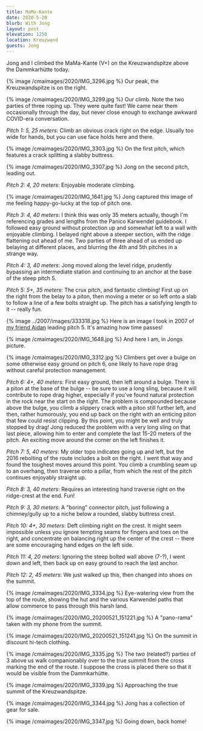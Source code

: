 ```yaml
---
title: MaMa-Kante
date: 2020-5-20
blurb: With Jong
layout: post
elevation: 1250
location: Kreuzwand
guests: Jong
---
```


Jong and I climbed the MaMa-Kante (V+) on the Kreuzwandspitze above
the Dammkarhütte today.

{% image /cmaimages/2020/IMG_3296.jpg %}
Our peak, the Kreuzwandspitze is on the right.

{% image /cmaimages/2020/IMG_3299.jpg %}
Our climb. Note the two parties of three roping up. They were quite
fast! We came near them occasionally through the day, but never close enough
to exchange awkward COVID-era conversation.

*Pitch 1: 5, 25 meters*: Climb an obvious crack right on the edge. Usually
too wide for hands, but you can use face holds here and there.

{% image /cmaimages/2020/IMG_3303.jpg %}
On the first pitch, which features a crack splitting a slabby buttress.

{% image /cmaimages/2020/IMG_3307.jpg %}
Jong on the second pitch, leading out.

*Pitch 2: 4, 20 meters*: Enjoyable moderate climbing.

{% image /cmaimages/2020/IMG_1641.jpg %}
Jong captured this image of me feeling happy-go-lucky at the top of
pitch one.

*Pitch 3: 4, 40 meters*: I think this was only 35 meters actually, though
I'm referencing grades and lengths from the Panico Karwendel guidebook.
I followed easy ground without protection up and somewhat left to a wall
with enjoyable climbing.
I belayed right above a steeper section, with the ridge flattening out
ahead of me. Two parties of three ahead of us ended up belaying at
different places, and blurring the 4th and 5th pitches in a strange way.

*Pitch 4: 3, 40 meters*: Jong moved along the level ridge, prudently bypassing
an intermediate station and continuing to an anchor at the base of the steep pitch 5.

*Pitch 5: 5+, 35 meters*: The crux pitch, and fantastic climbing! First up
on the right from the belay to a piton, then moving a meter or so left
onto a slab to follow a line of a few bolts straight up. The pitch has
a satisfying length to it -- really fun.

{% image ../2007/images/333318.jpg %}
Here is an image I took in 2007 of [my friend Aidan](/friends/aidan) leading
pitch 5.  It's amazing how time passes!

{% image /cmaimages/2020/IMG_1648.jpg %}
And here I am, in Jongs picture.

{% image /cmaimages/2020/IMG_3312.jpg %}
Climbers get over a bulge on some otherwise easy ground on pitch 6,
one likely to have rope drag without careful protection management.

*Pitch 6: 4+, 40 meters*: First easy ground, then left around a bulge.
There is a piton at the base of the bulge -- be sure to use a long sling,
because it will contribute to rope drag higher, especially if you've
found natural protection in the rock near the start on the right.
The problem is compounded because above the bulge, you climb a slippery
crack with a piton still further left, and then, rather humorously,
you end up back on the right with an enticing piton that few could
resist clipping. By this point, you might be well and truly stopped
by drag! Jong reduced the problem with a very long sling on that last
piece, allowing him to enter and complete the last 15-20 meters of the
pitch. An exciting move around the corner on the left finishes it.

*Pitch 7: 5, 40 meters*: My older topo indicates going up and left,
but the 2016 rebolting of the route includes a bolt on the right. I went
that way and found the toughest moves around this point. You climb
a crumbling seam up to an overhang, then traverse onto a pillar, from
which the rest of the pitch continues enjoyably straight up.

*Pitch 8: 3, 40 meters*: Requires an interesting hand traverse right
on the ridge-crest at the end. Fun!

*Pitch 9: 3, 30 meters*: A "boring" connector pitch, just following
a chimney/gully up to a niche below a rounded, slabby buttress crest.

*Pitch 10: 4+, 30 meters*: Deft climbing right on the crest. It might seem
impossible unless you ignore tempting seams for fingers and toes on the right,
and concentrate on balancing right up the center of the crest -- there are some
encouraging hand edges on the left side.

*Pitch 11: 4, 20 meters*: Ignoring the steep bolted wall above (7-?), I went
down and left, then back up on easy ground to reach the last anchor.

*Pitch 12: 2, 45 meters*: We just walked up this, then changed into shoes on
the summit.

{% image /cmaimages/2020/IMG_3334.jpg %}
Eye-watering view from the top of the route, showing the hut and the
various Karwendel paths that allow commerce to pass through this
harsh land.

{% image /cmaimages/2020/IMG_20200521_151221.jpg %}
A "pano-rama" taken with my phone from the summit.

{% image /cmaimages/2020/IMG_20200521_151241.jpg %}
On the summit in discount hi-tech clothing.

{% image /cmaimages/2020/IMG_3335.jpg %}
The two (related?) parties of 3 above us walk companionably over to the
true summit from the cross marking the end of the route. I suppose the
cross is placed there so that it would be visible from the
Dammkarhütte.

{% image /cmaimages/2020/IMG_3339.jpg %}
Approaching the true summit of the Kreuzwandspitze.

{% image /cmaimages/2020/IMG_3344.jpg %}
Jong has a collection of gear for sale.

{% image /cmaimages/2020/IMG_3347.jpg %}
Going down, back home!

